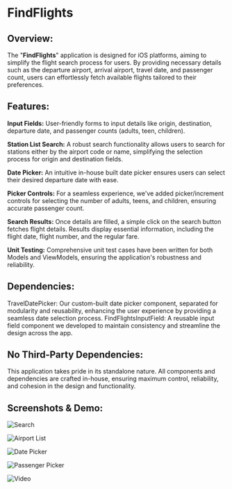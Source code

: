 
# FindFlights

## Overview:
The "**FindFlights**" application is designed for iOS platforms, aiming to simplify the flight search process for users. By providing necessary details such as the departure airport, arrival airport, travel date, and passenger count, users can effortlessly fetch available flights tailored to their preferences.

## Features:

 **Input Fields:** User-friendly forms to input details like origin, destination, departure date, and passenger counts (adults, teen, children).

**Station List Search:** A robust search functionality allows users to search for stations either by the airport code or name, simplifying the selection process for origin and destination fields.

**Date Picker:** An intuitive in-house built date picker ensures users can select their desired departure date with ease.

 **Picker Controls:** For a seamless experience, we've added picker/increment controls for selecting the number of adults, teens, and children, ensuring accurate passenger count.

**Search Results:** Once details are filled, a simple click on the search button fetches flight details. Results display essential information, including the flight date, flight number, and the regular fare.

**Unit Testing:** Comprehensive unit test cases have been written for both Models and ViewModels, ensuring the application's robustness and reliability.

## Dependencies:
TravelDatePicker: Our custom-built date picker component, separated for modularity and reusability, enhancing the user experience by providing a seamless date selection process.
FindFlightsInputField: A reusable input field component we developed to maintain consistency and streamline the design across the app.

## No Third-Party Dependencies:
This application takes pride in its standalone nature. All components and dependencies are crafted in-house, ensuring maximum control, reliability, and cohesion in the design and functionality.

## Screenshots & Demo:

![Search](https://github.com/rahulvatakara/FindFlights/blob/main/Screens/screen1.png)

![Airport List](https://github.com/rahulvatakara/FindFlights/blob/main/Screens/screen2.png)

![Date Picker](https://github.com/rahulvatakara/FindFlights/blob/main/Screens/screen3.png)

![Passenger Picker](https://github.com/rahulvatakara/FindFlights/blob/main/Screens/screen4.png)

![Video](https://github.com/rahulvatakara/FindFlights/blob/main/Screens/recording.gif)
